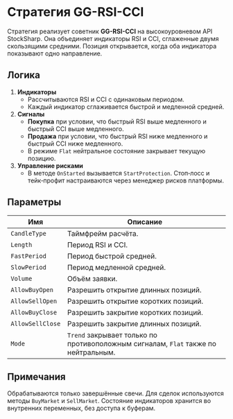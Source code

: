 # Стратегия GG-RSI-CCI

Стратегия реализует советник **GG-RSI-CCI** на высокоуровневом API StockSharp.
Она объединяет индикаторы RSI и CCI, сглаженные двумя скользящими средними.
Позиция открывается, когда оба индикатора показывают одно направление.

## Логика

1. **Индикаторы**
   - Рассчитываются RSI и CCI с одинаковым периодом.
   - Каждый индикатор сглаживается быстрой и медленной средней.
2. **Сигналы**
   - **Покупка** при условии, что быстрый RSI выше медленного и быстрый CCI выше медленного.
   - **Продажа** при условии, что быстрый RSI ниже медленного и быстрый CCI ниже медленного.
   - В режиме `Flat` нейтральное состояние закрывает текущую позицию.
3. **Управление рисками**
   - В методе `OnStarted` вызывается `StartProtection`. Стоп‑лосс и тейк‑профит настраиваются через менеджер рисков платформы.

## Параметры

| Имя              | Описание                                              |
|------------------|-------------------------------------------------------|
| `CandleType`     | Таймфрейм расчёта.                                     |
| `Length`         | Период RSI и CCI.                                      |
| `FastPeriod`     | Период быстрой средней.                                |
| `SlowPeriod`     | Период медленной средней.                              |
| `Volume`         | Объём заявки.                                          |
| `AllowBuyOpen`   | Разрешить открытие длинных позиций.                    |
| `AllowSellOpen`  | Разрешить открытие коротких позиций.                   |
| `AllowBuyClose`  | Разрешить закрытие коротких позиций.                   |
| `AllowSellClose` | Разрешить закрытие длинных позиций.                    |
| `Mode`           | `Trend` закрывает только по противоположным сигналам, `Flat` также по нейтральным. |

## Примечания

Обрабатываются только завершённые свечи. Для сделок используются методы `BuyMarket` и `SellMarket`.
Состояние индикаторов хранится во внутренних переменных, без доступа к буферам.
